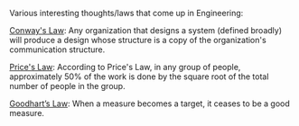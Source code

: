 Various interesting thoughts/laws that come up in Engineering:

[Conway's Law](https://en.wikipedia.org/wiki/Conway%27s_law):
Any organization that designs a system (defined broadly) will produce a design whose structure is a copy of the organization's communication structure.

[Price's Law](https://www.routine.co/blog/what-is-the-prices-law-and-why-is-it-important):
According to Price's Law, in any group of people, approximately 50% of the work is done by the square root of the total number of people in the group.

[Goodhart’s Law](https://builtin.com/data-science/goodharts-law):
When a measure becomes a target, it ceases to be a good measure.

